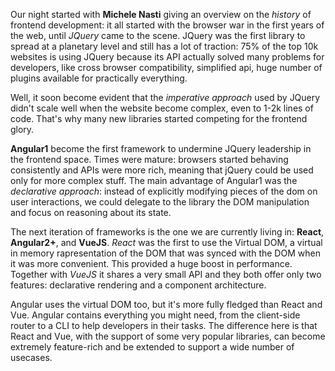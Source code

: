 Our night started with **Michele Nasti** giving an overview on the _history_ of frontend development: it all started with the browser war in the first years of the web, until _JQuery_ came to the scene. JQuery was the first library to spread at a planetary level and still has a lot of traction: 75% of the top 10k websites is using JQuery because its API actually solved many problems for developers, like cross browser compatibility, simplified api, huge number of plugins available for practically everything. 

Well, it soon become evident that the _imperative approach_ used by JQuery didn't scale well when the website become complex, even to 1-2k lines of code. That's why many new libraries started competing for the frontend glory. 

**Angular1** become the first framework to undermine JQuery leadership in the frontend space. Times were mature: browsers started behaving consistently and APIs were more rich, meaning that jQuery could be used only for more complex stuff. The main advantage of Angular1 was the _declarative approach_: instead of explicitly modifying pieces of the dom on user interactions, we could delegate to the library the DOM manipulation and focus on reasoning about its state. 

The next iteration of frameworks is the one we are currently living in: **React**, **Angular2+**, and **VueJS**. _React_ was the first to use the Virtual DOM, a virtual in memory rapresentation of the DOM that was synced with the DOM when it was more convenient. This provided a huge boost in performance. Together with _VueJS_ it shares a very small API and they both offer only two features: declarative rendering and a component architecture. 

Angular uses the virtual DOM too, but it's more fully fledged than React and Vue. Angular contains everything you might need, from the client-side router to a CLI to help developers in their tasks. The difference here is that React and Vue, with the support of some very popular libraries, can become extremely feature-rich and be extended to support a wide number of usecases. 